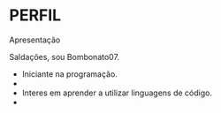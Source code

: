 # PERFIL
Apresentação

Saldações, sou Bombonato07. 
<ul>
  <li>Iniciante na programação.<li>
  <li>Interes em aprender a utilizar linguagens de código.<li>
</ul>
